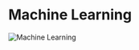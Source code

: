 # Machine Learning

![Machine Learning](https://image.freepik.com/free-vector/programmers-with-charts-make-chatbot-learn-data-from-past-results-chatbot-self-learning-virtual-assistants-learning-ai-machine-learning-concept-bright-vibrant-violet-isolated-illustration_335657-433.jpg)